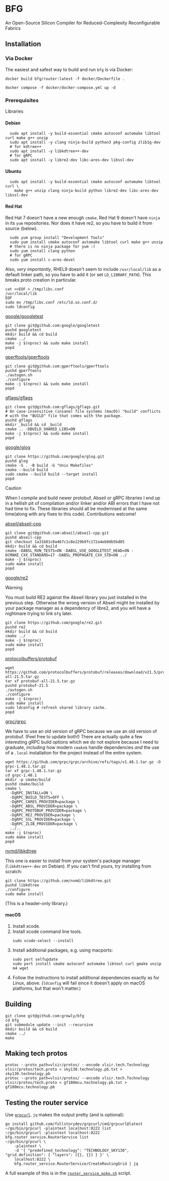 # BFG

An Open-Source Silicon Compiler for Reduced-Complexity Reconfigurable Fabrics

## Installation

### Via Docker

The easiest and safest way to build and run ```bfg``` is via Docker:

```
docker build bfg/router:latest -f docker/Dockerfile .

docker compose -f docker/docker-compose.yml up -d
```

### Prerequisites

Libraries

#### Debian
```
  sudo apt install -y build-essential cmake autoconf automake libtool curl make g++ unzip
  sudo apt install -y clang ninja-build python3 pkg-config zlib1g-dev
  # for kdtree++
  sudo apt install -y libkdtree++-dev
  # for gRPC
  sudo apt install -y libre2-dev libc-ares-dev libssl-dev
```

#### Ubuntu
```
  sudo apt install -y build-essential cmake autoconf automake libtool curl \
    make g++ unzip clang ninja-build python libre2-dev libc-ares-dev libssl-dev
```

#### Red Hat
Red Hat 7 doesn't have a new enough `cmake`. Red Hat 9 doesn't have `ninja` in its `yum` repositories. Nor does it have re2, so you have to build it from source (below).

```
  sudo yum group install "Development Tools"
  sudo yum install cmake autoconf automake libtool curl make g++ unzip
  # there is no ninja package for yum :(
  sudo yum install clang python
  # for gRPC
  sudo yum install c-ares-devel
```

Also, *very importantly*, RHEL9 doesn't seem to include `/usr/local/lib` as a default linker path, so you have to add it (or set `LD_LIBRARY_PATH`). This breaks proto creation in particular.
```
cat <<EOF > /tmp/libc.conf
/usr/local/lib
EOF
sudo mv /tmp/libc.conf /etc/ld.so.conf.d/
sudo ldconfig
```

[google/googletest](https://github.com/google/googletest)

  ```
  git clone git@github.com:google/googletest
  pushd googletest
  mkdir build && cd build
  cmake ../
  make -j $(nproc) && sudo make install
  popd
  ```

<!---
[google/tcmalloc](https://github.com/google/tcmalloc)
  ```
  git clone git@github.com:google/tcmalloc
  ?
  ```
  --->

[gperftools/gperftools](https://github.com/gperftools/gperftools)
  ```
  git clone git@github.com:gperftools/gperftools
  pushd gperftools
  ./autogen.sh
  ./configure
  make -j $(nproc) && sudo make install
  popd
  ```

[gflags/gflags](https://github.com/gflags/gflags/blob/master/INSTALL.md)
  ```
  git clone git@github.com:gflags/gflags.git
  # On case-insensitive (insane) file systems (macOS) "build" conflicts
  # with the "BUILD" file that comes with the package.
  pushd gflags
  mkdir _build && cd _build
  cmake .. -DBUILD_SHARED_LIBS=ON
  make -j $(nproc) && sudo make install
  popd
  ```

[google/glog](https://github.com/google/glog)

  ```
  git clone https://github.com/google/glog.git
  pushd glog
  cmake -S . -B build -G "Unix Makefiles"
  cmake --build build
  sudo cmake --build build --target install
  popd
  ```

> [!CAUTION]
> When I compile and build newer protobuf, Abseil or gRPC libraries I end
> up in a hellish pit of compilation and/or linker and/or ABI errors that I have
> not had time to fix. These libraries should all be modernised at the same
> time(along with any fixes to this code). Contributions welcome!

[abseil/abseil-cpp](https://abseil.io/docs/cpp/quickstart-cmake)


  ```
  git clone git@github.com:abseil/abseil-cpp.git
  pushd abseil-cpp
  git checkout 1a31b81c0a467c1c8e229b9fc172a4eb0db5bd85
  mkdir build && cd build
  cmake -DABSL_RUN_TESTS=ON -DABSL_USE_GOOGLETEST_HEAD=ON -DCMAKE_CXX_STANDARD=17 -DABSL_PROPAGATE_CXX_STD=ON ../
  make -j $(nproc)
  sudo make install
  popd
  ```

[google/re2](https://github.com/google/re2)

> [!WARNING]
> You must build RE2 against the Abseil library you just installed in the
> previous step. Otherwise the wrong version of Abseil might be installed by
> your package manager as a dependency of libre2, and you will have a nightmare
> trying to link `bfg` later.


```
git clone https://github.com/google/re2.git
pushd re2
mkdir build && cd build
cmake ../
make -j $(nproc)
sudo make install
popd
```

[protocolbuffers/protobuf](https://github.com/protocolbuffers/protobuf/tree/master/src)

  ```
  wget https://github.com/protocolbuffers/protobuf/releases/download/v21.5/protobuf-all-21.5.tar.gz
  tar xf protobuf-all-21.5.tar.gz
  pushd protobuf-21.5
  ./autogen.sh
  ./configure
  make -j $(nproc)
  sudo make install
  sudo ldconfig # refresh shared library cache.
  popd
  ```

[grpc/grpc](https://github.com/grpc/grpc)

We have to use an old version of gRPC because we use an old version of
protobuf.  (Feel free to update both!) There are actually quite a few
interesting gRPC build options which we do not explore because I need to
graduate, *including* how modern `cmake`s handle dependencies *and* the use of
a `.local` installation for the project instead of the entire system.

  ```
  wget https://github.com/grpc/grpc/archive/refs/tags/v1.48.1.tar.gz -O grpc-1.48.1.tar.gz
  tar xf grpc-1.48.1.tar.gz
  cd grpc-1.48.1
  mkdir -p cmake/build
  pushd cmake/build
  cmake \
    -DgRPC_INSTALL=ON \
    -DgRPC_BUILD_TESTS=OFF \
    -DgRPC_CARES_PROVIDER=package \
    -DgRPC_ABSL_PROVIDER=package \
    -DgRPC_PROTOBUF_PROVIDER=package \
    -DgRPC_RE2_PROVIDER=package \
    -DgRPC_SSL_PROVIDER=package \
    -DgRPC_ZLIB_PROVIDER=package \
    ../..
  make -j $(nproc)
  sudo make install
  popd
  ```

[nvmd/libkdtree](https://github.com/nvmd/libkdtree)

This one is easier to install from your system's package manager
(`libkdtree++-dev` on Debian). If you can't find yours, try installing from
scratch:
  ```
  git clone https://github.com/nvmd/libkdtree.git
  pushd libkdtree
  ./configure
  sudo make install
  ```

(This is a header-only library.)

<!---
[skia](https://skia.org/user/build#quick)

(You need the [ninja build system](https://ninja-build.org/).) We include skia as a submodule because it was too hard to get to build as a library.

  ```
  # git clone https://skia.googlesource.com/skia.git
  git submodule update --init
  cd skia
  python2 tools/git-sync-deps
  bin/gn gen out/Shared --args='is_official_build=true is_component_build=true'
  bin/gn gen out/Static --args='is_official_build=true'
  tools/install_dependencies.sh
  ninja -C out/Shared
  ninja -C out/Static
  ```
--->

#### macOS

1. Install xcode.
2. Install xcode command line tools.
   ```
   sudo xcode-select --install
   ```
3. Install additional packages, e.g. using macports:
   ```
   sudo port selfupdate
   sudo port install cmake autoconf automake libtool curl gmake unzip m4 wget
   ```
4. Follow the instructions to install additional dependencies exactly as for
   Linux, above. (`ldconfig` will fail since it doesn't apply on macOS
   platforms, but that won't matter.)

## Building

  ```
  git clone git@github.com:growly/bfg
  cd bfg
  git submodule update --init --recursive
  mkdir build && cd build
  cmake ../
  make
  ```

## Making tech protos

```
protoc --proto_path=vlsir/protos/ --encode vlsir.tech.Technology vlsir/protos/tech.proto < sky130.technology.pb.txt > sky130.technology.pb
protoc --proto_path=vlsir/protos/ --encode vlsir.tech.Technology vlsir/protos/tech.proto < gf180mcu.technology.pb.txt > gf180mcu.technology.pb
```

## Testing the router service

Use [`grpcurl`](https://github.com/fullstorydev/grpcurl). `jq` makes the output
pretty (and is optional):

```
go install github.com/fullstorydev/grpcurl/cmd/grpcurl@latest
~/go/bin/grpcurl -plaintext localhost:8222 list
~/go/bin/grpcurl -plaintext localhost:8222 bfg.router_service.RouterService list
~/go/bin/grpcurl \
    -plaintext \
    -d '{ "predefined_technology": "TECHNOLOGY_SKY130", "grid_definition": { "layers": [{}, {}] } }' \
    localhost:8222 \
    bfg.router_service.RouterService/CreateRoutingGrid | jq
```

A full example of this is in the
[`router_service_poke.sh`](https://github.com/growly/bfg/blob/f52d23a74e4ed57b72fa4431ee85db1e2a1b450f/router_service_poke.sh)
script.
